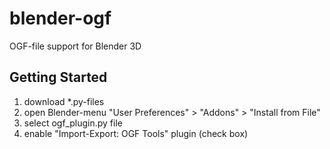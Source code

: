# blender-ogf
OGF-file support for Blender 3D

## Getting Started
 1. download *.py-files
 2. open Blender-menu "User Preferences" > "Addons" > "Install from File"
 3. select ogf_plugin.py file
 4. enable "Import-Export: OGF Tools" plugin (check box)
